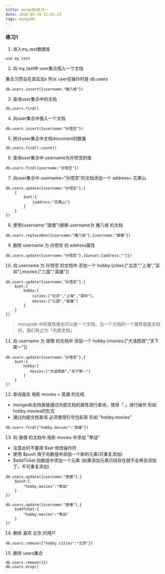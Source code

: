 ```yaml
---
title: mongoDb练习一
date: 2018-05-10 21:01:23
tags: mongodb
---
```


### 练习1

1. 进入my_test数据库

```
use my_test
```

2. 向 my_test中 user集合插入一个文档

集合习惯会在其后加s  所以 user在操作时是 db.users

```
db.users.insert({username:"猪八戒"})
```

3. 查询user集合中的文档

```
db.users.find()
```

4. 向user集合中插入一个文档

```
db.users.insert({username:"孙悟空"})
```

5. 统计user集合中文档document的数量

```
db.users.find().count()
```

6. 查询user集合中 username为孙悟空的值

```
db.users.find({username:"孙悟空"})
```

7. 向user集合中 username="孙悟空"的文档添加一个 address= 花果山

```
db.users.update({username:"孙悟空"},{
    {
        $set:{
            {address:"花果山"}
        }
    }
})
```

8. 使用{username:"唐僧"}替换  username为 猪八戒 的文档

```
db.users.replaceOne({username:"猪八戒"},{username:"唐僧"})
```

9. 删除 username 为 孙悟空 的 address属性

```
db.users.update({username:"孙悟空"},{$unset:{address:""}})
```

10. 向 username 为 孙悟空 的文档中 添加一个 hobby:{cities:["北京","上海","深圳"],movies:["三国","英雄"]}

```
db.users.update({username:"孙悟空"},{
    $set:{
        hobby:{
            cities:["北京","上海","深圳"],
            movies:["三国","英雄"]
        }
    }
})
```

> mongodb 中的属性值也可以是一个文档，当一个文档的一个属性值是文档时，我们称之为「内嵌文档」

11. 向 username 为 唐僧 的文档中 添加一个 hobby:{movies:["大话西游","天下第一"]}

```
db.users.update({username:"孙悟空"},{
    $set:{
        hobby:{
           movies:["大话西游","天下第一"]
        }
    }
})
```

12. 查询喜欢 电影 movies = 英雄 的文档

- mongodb支持直接通过内嵌文档的属性进行查询，使用「.」进行操作 形如 hobby.movies的形式
- 通过内嵌文档查询 必须使用引号包起来 形如 "hobby.movies"

```
db.users.find({"hobby.movies":"英雄"})
```

13. 向 唐僧 的文档中,电影 movies 中添加 "寒战"

- 注意此时不要用 $set 修改操作符
- 使用 $push 用于向数组中添加一个新的元素(可重复添加)
- $addToSet 向数组中添加一个元素 (如果添加元素已经存在就不会再去添加了，不可重复添加)

```
db.users.update({username:"唐僧"},{
    $push:{
        "hobby.movies":"寒战"
    }
})

db.users.update({username:"唐僧"},{
    $addToSet:{
        "hobby.movies":"寒战"
    }
})
```

14. 删除 喜欢 北京 的用户

```
db.users.remove({"hobby.cities":"北京"})
```

15. 删除 users集合

```
db.users.remove({}) 
db.users.drop()
```

